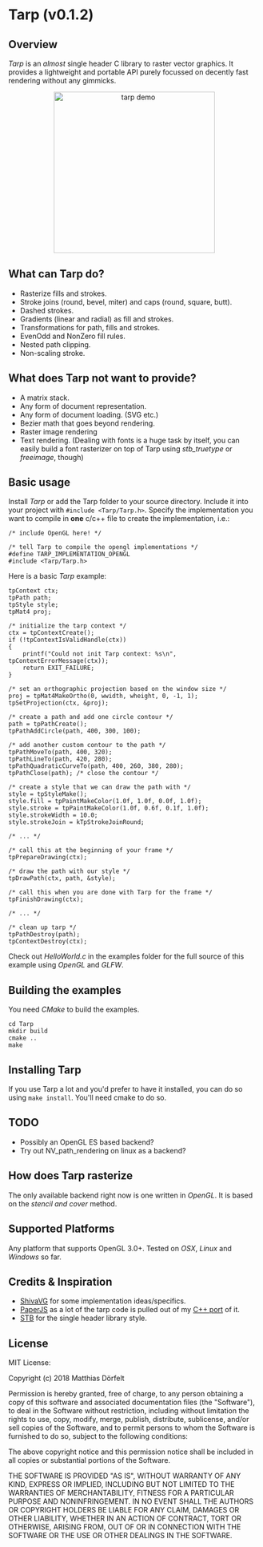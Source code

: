 Tarp (v0.1.2)
======

Overview
--------

*Tarp* is an *almost* single header C library to raster vector graphics. It provides a lightweight and portable API purely focussed on decently fast rendering without any gimmicks.

<p align="center"><img src="https://user-images.githubusercontent.com/10217168/40217212-6e979956-5a20-11e8-9012-0c30483df8a7.gif" alt="tarp demo" width="322px"/></p>

What can Tarp do?
--------
- Rasterize fills and strokes.
- Stroke joins (round, bevel, miter) and caps (round, square, butt).
- Dashed strokes.
- Gradients (linear and radial) as fill and strokes.
- Transformations for path, fills and strokes.
- EvenOdd and NonZero fill rules.
- Nested path clipping.
- Non-scaling stroke.

What does Tarp not want to provide?
--------
- A matrix stack.
- Any form of document representation.
- Any form of document loading. (SVG etc.)
- Bezier math that goes beyond rendering.
- Raster image rendering
- Text rendering. (Dealing with fonts is a huge task by itself, you can easily build a font rasterizer on top of Tarp using *stb_truetype* or *freeimage*, though)

Basic usage
--------

Install *Tarp* or add the Tarp folder to your source directory. Include it into your project with `#include <Tarp/Tarp.h>`. Specify the implementation you want to compile in **one** c/c++ file to create the implementation, i.e.:

```
/* include OpenGL here! */

/* tell Tarp to compile the opengl implementations */
#define TARP_IMPLEMENTATION_OPENGL
#include <Tarp/Tarp.h>
```

Here is a basic *Tarp* example:

```
tpContext ctx;
tpPath path;
tpStyle style;
tpMat4 proj;

/* initialize the tarp context */
ctx = tpContextCreate();
if (!tpContextIsValidHandle(ctx))
{
    printf("Could not init Tarp context: %s\n", tpContextErrorMessage(ctx));
    return EXIT_FAILURE;
}

/* set an orthographic projection based on the window size */
proj = tpMat4MakeOrtho(0, wwidth, wheight, 0, -1, 1);
tpSetProjection(ctx, &proj);

/* create a path and add one circle contour */
path = tpPathCreate();
tpPathAddCircle(path, 400, 300, 100);

/* add another custom contour to the path */
tpPathMoveTo(path, 400, 320);
tpPathLineTo(path, 420, 280);
tpPathQuadraticCurveTo(path, 400, 260, 380, 280);
tpPathClose(path); /* close the contour */

/* create a style that we can draw the path with */
style = tpStyleMake();
style.fill = tpPaintMakeColor(1.0f, 1.0f, 0.0f, 1.0f);
style.stroke = tpPaintMakeColor(1.0f, 0.6f, 0.1f, 1.0f);
style.strokeWidth = 10.0;
style.strokeJoin = kTpStrokeJoinRound;

/* ... */

/* call this at the beginning of your frame */
tpPrepareDrawing(ctx);

/* draw the path with our style */
tpDrawPath(ctx, path, &style);

/* call this when you are done with Tarp for the frame */
tpFinishDrawing(ctx);

/* ... */

/* clean up tarp */
tpPathDestroy(path);
tpContextDestroy(ctx);
```
Check out *HelloWorld.c* in the examples folder for the full source of this example using *OpenGL* and *GLFW*.

Building the examples
--------
You need *CMake* to build the examples.
```
cd Tarp
mkdir build
cmake ..
make
```

Installing Tarp
--------
If you use Tarp a lot and you'd prefer to have it installed, you can do so using `make install`. You'll need cmake to do so.

TODO
--------
- Possibly an OpenGL ES based backend?
- Try out NV_path_rendering on linux as a backend?

How does Tarp rasterize
--------
The only available backend right now is one written in *OpenGL*. It is based on the *stencil and cover* method.

Supported Platforms
-------------

Any platform that supports OpenGL 3.0+. Tested on *OSX*, *Linux* and *Windows* so far.


Credits & Inspiration
-------------
- [ShivaVG](https://github.com/ileben/ShivaVG) for some implementation ideas/specifics.
- [PaperJS](https://github.com/paperjs) as a lot of the tarp code is pulled out of my [C++ port](https://github.com/mokafolio/Paper) of it.
- [STB](https://github.com/nothings/stb) for the single header library style.


License
-------------

MIT License:

Copyright (c) 2018 Matthias Dörfelt

Permission is hereby granted, free of charge, to any person obtaining a copy of this software and associated documentation files (the "Software"), to deal in the Software without restriction, including without limitation the rights to use, copy, modify, merge, publish, distribute, sublicense, and/or sell copies of the Software, and to permit persons to whom the Software is furnished to do so, subject to the following conditions:

The above copyright notice and this permission notice shall be included in all copies or substantial portions of the Software.

THE SOFTWARE IS PROVIDED "AS IS", WITHOUT WARRANTY OF ANY KIND, EXPRESS OR IMPLIED, INCLUDING BUT NOT LIMITED TO THE WARRANTIES OF MERCHANTABILITY, FITNESS FOR A PARTICULAR PURPOSE AND NONINFRINGEMENT. IN NO EVENT SHALL THE AUTHORS OR COPYRIGHT HOLDERS BE LIABLE FOR ANY CLAIM, DAMAGES OR OTHER LIABILITY, WHETHER IN AN ACTION OF CONTRACT, TORT OR OTHERWISE, ARISING FROM, OUT OF OR IN CONNECTION WITH THE SOFTWARE OR THE USE OR OTHER DEALINGS IN THE SOFTWARE.

